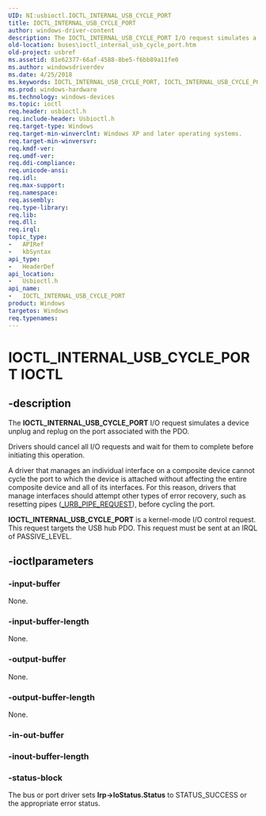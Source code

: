 ```yaml
---
UID: NI:usbioctl.IOCTL_INTERNAL_USB_CYCLE_PORT
title: IOCTL_INTERNAL_USB_CYCLE_PORT
author: windows-driver-content
description: The IOCTL_INTERNAL_USB_CYCLE_PORT I/O request simulates a device unplug and replug on the port associated with the PDO.
old-location: buses\ioctl_internal_usb_cycle_port.htm
old-project: usbref
ms.assetid: 81e62377-66af-4588-8be5-f6bb89a11fe0
ms.author: windowsdriverdev
ms.date: 4/25/2018
ms.keywords: IOCTL_INTERNAL_USB_CYCLE_PORT, IOCTL_INTERNAL_USB_CYCLE_PORT control, IOCTL_INTERNAL_USB_CYCLE_PORT control code [Buses], buses.ioctl_internal_usb_cycle_port, usbioctl/IOCTL_INTERNAL_USB_CYCLE_PORT, usbirp_0f04d439-7813-4da8-9279-a4d113871687.xml
ms.prod: windows-hardware
ms.technology: windows-devices
ms.topic: ioctl
req.header: usbioctl.h
req.include-header: Usbioctl.h
req.target-type: Windows
req.target-min-winverclnt: Windows XP and later operating systems.
req.target-min-winversvr: 
req.kmdf-ver: 
req.umdf-ver: 
req.ddi-compliance: 
req.unicode-ansi: 
req.idl: 
req.max-support: 
req.namespace: 
req.assembly: 
req.type-library: 
req.lib: 
req.dll: 
req.irql: 
topic_type:
-	APIRef
-	kbSyntax
api_type:
-	HeaderDef
api_location:
-	Usbioctl.h
api_name:
-	IOCTL_INTERNAL_USB_CYCLE_PORT
product: Windows
targetos: Windows
req.typenames: 
---
```


# IOCTL_INTERNAL_USB_CYCLE_PORT IOCTL


## -description



The <b>IOCTL_INTERNAL_USB_CYCLE_PORT</b> I/O request simulates a device unplug and replug on the port associated with the PDO. 

Drivers should cancel all I/O requests and wait for them to complete before initiating this operation. 

A driver that manages an individual interface on a composite device cannot cycle the port to which the device is attached without affecting the entire composite device and all of its interfaces. For this reason, drivers that manage interfaces should attempt other types of error recovery, such as resetting pipes (<a href="https://msdn.microsoft.com/library/windows/hardware/ff540419">_URB_PIPE_REQUEST</a>), before cycling the port. 

<b>IOCTL_INTERNAL_USB_CYCLE_PORT</b> is a kernel-mode I/O control request. This request targets the USB hub PDO. This request must be sent at an IRQL of PASSIVE_LEVEL.




## -ioctlparameters




### -input-buffer

None.


### -input-buffer-length

None.


### -output-buffer

None.


### -output-buffer-length

None.


### -in-out-buffer



<text></text>




### -inout-buffer-length



<text></text>




### -status-block

The bus or port driver sets <b>Irp-&gt;IoStatus.Status</b> to STATUS_SUCCESS or the appropriate error status.

